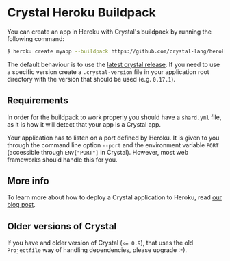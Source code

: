 # Crystal Heroku Buildpack

You can create an app in Heroku with Crystal's buildpack by running the
following command:

```bash
$ heroku create myapp --buildpack https://github.com/crystal-lang/heroku-buildpack-crystal.git
```

The default behaviour is to use the [latest crystal release](https://github.com/crystal-lang/crystal/releases/latest).
If you need to use a specific version create a `.crystal-version` file in your
application root directory with the version that should be used (e.g. `0.17.1`).

## Requirements

In order for the buildpack to work properly you should have a `shard.yml` file,
as it is how it will detect that your app is a Crystal app.

Your application has to listen on a port defined by Heroku. It is given to you
through the command line option `--port` and the environment variable `PORT`
(accessible through `ENV["PORT"]` in Crystal). However, most web frameworks
should handle this for you.

## More info

To learn more about how to deploy a Crystal application to Heroku, read
[our blog post](http://crystal-lang.org/2016/05/26/heroku-buildpack.html).

## Older versions of Crystal

If you have and older version of Crystal (`<= 0.9`), that uses the old
`Projectfile` way of handling dependencies, please upgrade :-).
